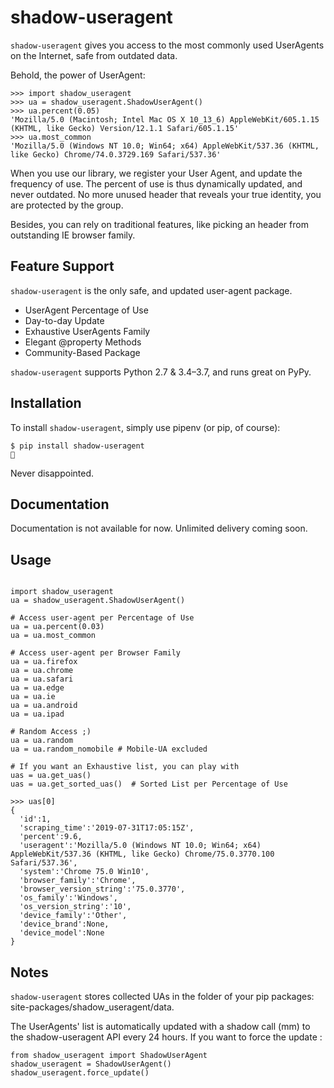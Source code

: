 shadow-useragent
==============

`shadow-useragent` gives you access to the most commonly used UserAgents on the Internet, safe from outdated data.

Behold, the power of UserAgent: 
```python3
>>> import shadow_useragent
>>> ua = shadow_useragent.ShadowUserAgent()
>>> ua.percent(0.05)
'Mozilla/5.0 (Macintosh; Intel Mac OS X 10_13_6) AppleWebKit/605.1.15 (KHTML, like Gecko) Version/12.1.1 Safari/605.1.15'
>>> ua.most_common
'Mozilla/5.0 (Windows NT 10.0; Win64; x64) AppleWebKit/537.36 (KHTML, like Gecko) Chrome/74.0.3729.169 Safari/537.36'
```

When you use our library, we register your User Agent, and update the frequency of use. The percent of use is thus dynamically updated, and never outdated. No more unused header that reveals your true identity, you are protected by the group.

Besides, you can rely on traditional features, like picking an header from outstanding IE browser family.


Feature Support
------------

`shadow-useragent` is the only safe, and updated user-agent package.

* UserAgent Percentage of Use
* Day-to-day Update
* Exhaustive UserAgents Family
* Elegant @property Methods
* Community-Based Package

`shadow-useragent` supports Python 2.7 & 3.4–3.7, and runs great on PyPy.

Installation
------------

To install `shadow-useragent`, simply use pipenv (or pip, of course):

```shell
$ pip install shadow-useragent
👻  
```

Never disappointed.

Documentation
-----
Documentation is not available for now. Unlimited delivery coming soon.


Usage
-----
```python3

import shadow_useragent 
ua = shadow_useragent.ShadowUserAgent()

# Access user-agent per Percentage of Use
ua = ua.percent(0.03) 
ua = ua.most_common

# Access user-agent per Browser Family
ua = ua.firefox 
ua = ua.chrome 
ua = ua.safari 
ua = ua.edge 
ua = ua.ie
ua = ua.android
ua = ua.ipad

# Random Access ;)
ua = ua.random
ua = ua.random_nomobile # Mobile-UA excluded

# If you want an Exhaustive list, you can play with
uas = ua.get_uas()
uas = ua.get_sorted_uas()  # Sorted List per Percentage of Use

>>> uas[0]
{
  'id':1,
  'scraping_time':'2019-07-31T17:05:15Z',
  'percent':9.6,
  'useragent':'Mozilla/5.0 (Windows NT 10.0; Win64; x64) AppleWebKit/537.36 (KHTML, like Gecko) Chrome/75.0.3770.100 Safari/537.36',
  'system':'Chrome 75.0 Win10',
  'browser_family':'Chrome',
  'browser_version_string':'75.0.3770',
  'os_family':'Windows',
  'os_version_string':'10',
  'device_family':'Other',
  'device_brand':None,
  'device_model':None
}
```

Notes
-----

`shadow-useragent` stores collected UAs in the folder of your pip packages: site-packages/shadow_useragent/data.

The UserAgents' list is automatically updated with a shadow call (mm) to the shadow-useragent API every 24 hours. 
If you want to force the update :

```python3
from shadow_useragent import ShadowUserAgent
shadow_useragent = ShadowUserAgent()
shadow_useragent.force_update()
```
